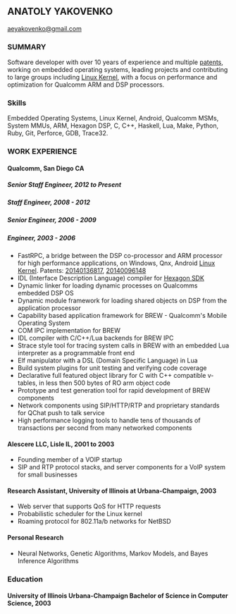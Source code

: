 ANATOLY YAKOVENKO
-----------------

aeyakovenko@gmail.com   

### SUMMARY

Software developer with over 10 years of experience and multiple [patents], working on embedded operating systems, leading projects and contributing to large groups including [Linux Kernel], with a focus on performance and optimization for Qualcomm ARM and DSP processors.

### Skills

Embedded Operating Systems, Linux Kernel, Android, Qualcomm MSMs, System MMUs, ARM, Hexagon DSP, C, C++, Haskell, Lua, Make, Python, Ruby, Git, Perforce, GDB, Trace32.

### WORK EXPERIENCE
#### Qualcomm, San Diego CA
##### Senior Staff Engineer, 2012 to Present
##### Staff Engineer, 2008 - 2012
##### Senior Engineer, 2006 - 2009
##### Engineer, 2003 - 2006
   * FastRPC, a bridge between the DSP co-processor and ARM processor for high performance applications, on Windows, Qnx, Android [Linux Kernel].  Patents: [20140136817], [20140096148]
   * IDL (Interface Description Language) compiler for [Hexagon SDK]
   * Dynamic linker for loading dynamic processes on Qualcomms embedded DSP OS
   * Dynamic module framework for loading shared objects on DSP from the application processor
   * Capability based application framework for BREW - Qualcomm's Mobile Operating System
   * COM IPC implementation for BREW
   * IDL compiler with C/C++/Lua backends for BREW IPC
   * Strace style tool for tracing system calls in BREW with an embedded Lua interpreter as a programmable front end
   * Elf manipulator with a DSL (Domain Specific Language) in Lua
   * Build system plugins for unit testing and verifying code coverage
   * Declarative full featured object library for C with C++ compatible v-tables, in less then 500 bytes of RO arm object code
   * Prototype and test generation tool for rapid development of BREW components
   * Network components using SIP/HTTP/RTP and proprietary standards for QChat push to talk service
   * High performance logging tools to handle tens of thousands of transactions per second from many networked components

#### Alescere LLC, Lisle IL, 2001 to 2003
   * Founding member of a VOIP startup
   * SIP and RTP protocol stacks, and server components for a VoIP system for small businesses

#### Research Assistant, University of Illinois at Urbana-Champaign, 2003
   * Web server that supports QoS for HTTP requests
   * Probabilistic scheduler for the Linux kernel
   * Roaming protocol for 802.11a/b networks for NetBSD

#### Personal Research
   * Neural Networks, Genetic Algorithms, Markov Models, and Bayes Inference Algorithms

### Education
#### University of Illinois Urbana-Champaign Bachelor of Science in Computer Science, 2003

[20140136817]: https://www.google.com/patents/US20140136817
[20140096148]: https://www.google.com/patents/US20140096148
[Linux Kernel]: https://www.codeaurora.org/cgit/quic/le/kernel/msm/tree/drivers/char/adsprpc.c?h=msm-3.4
[Hexagon SDK]: https://developer.qualcomm.com/mobile-development/maximize-hardware/multimedia-optimization-hexagon-sdk
[patents]: https://www.google.com/search?tbo=p&tbm=pts&hl=en&q=ininventor:%22Anatoly+E.+Yakovenko%22
